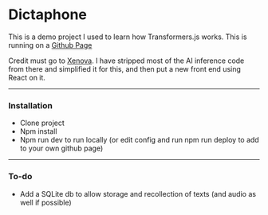# Dictaphone

This is a demo project I used to learn how Transformers.js works.  This is running on a [Github Page](https://donaldanixon.github.io/dictaphone)

Credit must go to [Xenova](https://github.com/xenova/whisper-web/tree/main/src).  I have stripped most of the AI inference code from there and simplified it for this, and then put a new front end using React on it.

---

### Installation

* Clone project
* Npm install
* Npm run dev to run locally (or edit config and run npm run deploy to add to your own github page)

---

### To-do

* Add a SQLite db to allow storage and recollection of texts (and audio as well if possible)